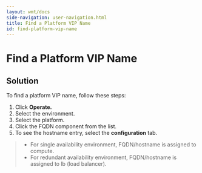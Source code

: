 ```yaml
---
layout: wmt/docs
side-navigation: user-navigation.html
title: Find a Platform VIP Name
id: find-platform-vip-name
---
```


# Find a Platform VIP Name

##  Solution

To find a platform VIP name, follow these steps:


1. Click **Operate.**
2. Select the environment.
3. Select the platform.
4. Click the FQDN component from the list.
5. To see the hostname entry, select the **configuration** tab.


> * For single availability environment, FQDN/hostname is assigned to compute.
> * For redundant availability environment, FQDN/hostname is assigned to lb (load balancer).
